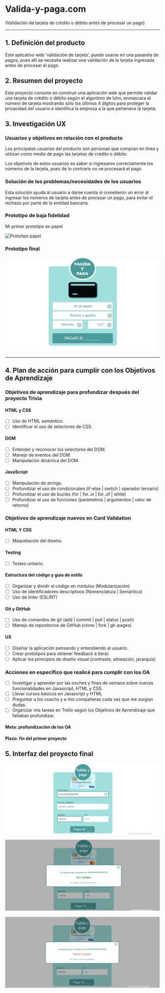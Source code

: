 # Valida-y-paga.com 
(Validación de tarjeta de crédito o débito antes de procesar un pago)

***
## 1. Definición del producto

Este aplicativo web 'validación de tarjeta', puede usarse en una pasarela de pagos, pues allí se necesita realizar una validación de la tarjeta ingresada antes de procesar el pago.
## 2. Resumen del proyecto

Este proyecto consiste en construir una aplicación web que permite validar una tarjeta de crédito o débito según el algoritmo de luhn, enmascara el número de tarjeta mostrando sólo los últimos 4 dígitos para proteger la privacidad del usuario e identifica la empresa a la que pertenece la tarjeta.

## 3. Investigación UX
### Usuarios y objetivos en relación con el producto

Los principales usuarios del producto son personas que compran en línea y utilizan como medio de pago las tarjetas de crédito o débito.

Los objetivos de estos usuarios es saber si ingresaron correctamente los números de la tarjeta, pues de lo contrario no se procesará el pago.

### Solución de los problemas/necesidades de los usuarios

Esta solución ayuda al usuario a darse cuenta si cometieron un error al ingresar los números de tarjeta antes de procesar un pago, para evitar el rechazo por parte de la entidad bancaria.

### Prototipo de baja fidelidad

Mi primer prototipo en papel

![Prototipo papel](./src/img/prototipo_1.jpg)

### Prototipo final
![Prototipo final](./src/img/prototipo_2.jpg)

***
## 4. Plan de acción para cumplir con los Objetivos de Aprendizaje

### Objetivos de aprendizaje para profundizar después del proyecto Trivia
#### HTML y CSS

* [ ] Uso de HTML semántico.
* [ ] Identificar el uso de selectores de CSS.

#### DOM

* [ ] Entender y reconocer los selectores del DOM.
* [ ] Manejo de eventos del DOM.
* [ ] Manipulación dinámica del DOM.

#### JavaScript

* [ ] Manipulación de strings.
* [ ] Profundizar el uso de condicionales (if-else | switch | operador ternario)
* [ ] Profundizar el uso de bucles (for | for..in | for..of | while)
* [ ] Profundizar el uso de funciones (parámetros | argumentos | valor de retorno)

### Objetivos de aprendizaje nuevos en Card Validation

#### HTML Y CSS

* [ ] Maquetación del diseño.

#### Testing

* [ ] Testeo unitario.

#### Estructura del código y guía de estilo

* [ ] Organizar y dividir el código en módulos (Modularización)
* [ ] Uso de identificadores descriptivos (Nomenclatura | Semántica)
* [ ] Uso de linter (ESLINT)

#### Git y GitHub

* [ ] Uso de comandos de git (add | commit | pull | status | push)
* [ ] Manejo de repositorios de GitHub (clone | fork | gh-pages)

#### UX

* [ ] Diseñar la aplicación pensando y entendiendo al usuario.
* [ ] Crear prototipos para obtener feedback e iterar.
* [ ] Aplicar los principios de diseño visual (contraste, alineación, jerarquía)

### Acciones en específico que realicé para cumplir con los OA

* [ ] Investigar y aprender por las noches y fines de semana sobre nuevas funcionalidades en Javascript, HTML y CSS.
* [ ] Llevar cursos básicos en Javascript y HTML
* [ ] Preguntar a los coachs y a mis compañeras cada vez que me surgían dudas.
* [ ] Organizar mis tareas en Trello según los Objetivos de Aprendizaje que faltaban profundizar.

#### Meta: profundización de los OA
#### Plazo: fin del primer proyecto

## 5. Interfaz del proyecto final

![Interfaz del proyecto final](./src/img/interfaz_final_1.jpg)

![Interfaz del proyecto final 2](./src/img/interfaz_final_3.jpg)

![Interfaz del proyecto final 3](./src/img/interfaz_final_2.jpg)

